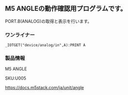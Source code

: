 ## M5 ANGLEの動作確認用プログラムです。

PORT.B(ANALOG)の取得と表示を行います。

### ワンライナー
```
_IOTGET("device/analog/in",A):PRINT A
```


### 製品情報
M5 ANGLE 

SKU:U005

https://docs.m5stack.com/ja/unit/angle
